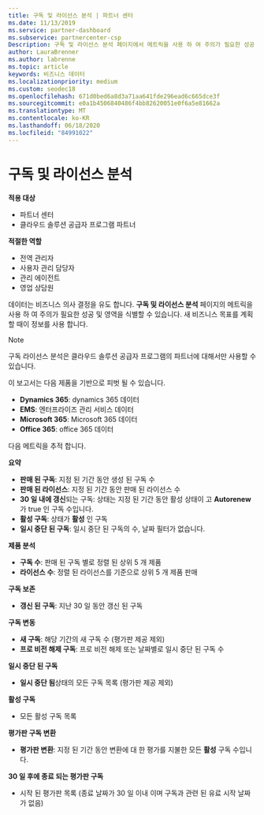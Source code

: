 ```yaml
---
title: 구독 및 라이선스 분석 | 파트너 센터
ms.date: 11/13/2019
ms.service: partner-dashboard
ms.subservice: partnercenter-csp
Description: 구독 및 라이선스 분석 페이지에서 메트릭을 사용 하 여 주의가 필요한 성공 및 영역을 확인 하는 방법을 알아봅니다.
author: LauraBrenner
ms.author: labrenne
ms.topic: article
keywords: 비즈니스 데이터
ms.localizationpriority: medium
ms.custom: seodec18
ms.openlocfilehash: 671d0bed6a8d3a71aa641fde296ead6c665dce3f
ms.sourcegitcommit: e0a1b4506840486f4bb82620051e0f6a5e81662a
ms.translationtype: MT
ms.contentlocale: ko-KR
ms.lasthandoff: 06/18/2020
ms.locfileid: "84991022"
---
```

# <a name="analyze-subscriptions-and-licenses"></a>구독 및 라이선스 분석 

**적용 대상**

- 파트너 센터
- 클라우드 솔루션 공급자 프로그램 파트너

**적절한 역할**

- 전역 관리자
- 사용자 관리 담당자
- 관리 에이전트
- 영업 상담원

데이터는 비즈니스 의사 결정을 유도 합니다. **구독 및 라이선스 분석** 페이지의 메트릭을 사용 하 여 주의가 필요한 성공 및 영역을 식별할 수 있습니다. 새 비즈니스 목표를 계획할 때이 정보를 사용 합니다.

> [!NOTE]
> 구독 라이선스 분석은 클라우드 솔루션 공급자 프로그램의 파트너에 대해서만 사용할 수 있습니다.


이 보고서는 다음 제품을 기반으로 피벗 될 수 있습니다.

 - **Dynamics 365**: dynamics 365 데이터  
 - **EMS**: 엔터프라이즈 관리 서비스 데이터  
 - **Microsoft 365**: Microsoft 365 데이터  
 - **Office 365**: office 365 데이터  


다음 메트릭을 추적 합니다.

**요약**  
 - **판매 된 구독**: 지정 된 기간 동안 생성 된 구독 수  
 - **판매 된 라이선스**: 지정 된 기간 동안 판매 된 라이선스 수   
 - **30 일 내에 갱신**되는 구독: 상태는 지정 된 기간 동안 활성 상태이 고 **Autorenew** 가 true 인 구독 수입니다.
 - **활성 구독**: 상태가 **활성** 인 구독  
 - **일시 중단 된 구독**: 일시 중단 된 구독의 수, 날짜 필터가 없습니다.  

**제품 분석**  
 - **구독 수**: 판매 된 구독 별로 정렬 된 상위 5 개 제품  
 - **라이선스 수**: 정렬 된 라이선스를 기준으로 상위 5 개 제품 판매

**구독 보존**
 - **갱신 된 구독**: 지난 30 일 동안 갱신 된 구독  

**구독 변동**  
 - **새 구독**: 해당 기간의 새 구독 수 (평가판 제공 제외)  
 - **프로 비전 해제 구독**: 프로 비전 해제 또는 날짜별로 일시 중단 된 구독 수  

**일시 중단 된 구독**  
 - **일시 중단 됨**상태의 모든 구독 목록 (평가판 제공 제외)  
  
**활성 구독**
 - 모든 활성 구독 목록  

**평가판 구독 변환**  
 - **평가판 변환**: 지정 된 기간 동안 변환에 대 한 평가를 지불한 모든 **활성** 구독 수입니다.  

**30 일 후에 종료 되는 평가판 구독**  
 - 시작 된 평가판 목록 (종료 날짜가 30 일 이내 이며 구독과 관련 된 유료 시작 날짜가 없음)  

  
